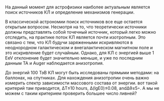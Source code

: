 На данный момент для астрофизики наиболее актуальным является поиск источников КЛ и определение механизмов генерации.

В классической астрономии поиск источников все еще остается открытым вопросом. Несмотря на то, что теоретически источники
должны представлять собой точечный источник, который легко можно отследить, на практике поток КЛ является почти изотропным.
Это связано с тем, что КЛ будучи заряженными искривляются в неоднородном галактическом и внегалактическом магнитном поле и это искривление будет случайным. Однако, для КЛ с энергией выше 1 EeV отклонение будет значительно меньше, и уже по последним данным ТА и Auger наблюдается анизотропия.

До энергий 100 ТэВ КЛ могут быть исследованы прямыми методами: на баллонах, на спутниках. Для нахождения анизотропии очень важно измерить спектр зависимости массового состава от энергии.
вот такой критерий там приводится, ∆T≤10 hours, ∆(lgE0)≤0.08, and∆θ≤5◦. А мы не можем с таким критерием проверить большее число ливней?
